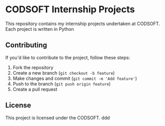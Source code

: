 # CODSOFT Internship Projects

This repository contains my internship projects undertaken at CODSOFT. Each project is written in Python 

## Contributing

If you'd like to contribute to the project, follow these steps:

1. Fork the repository
2. Create a new branch (`git checkout -b feature`)
3. Make changes and commit (`git commit -m 'Add feature'`)
4. Push to the branch (`git push origin feature`)
5. Create a pull request

## License

This project is licensed under the CODSOFT.
ddd

